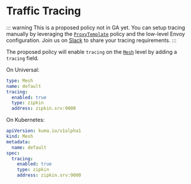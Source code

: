 # Traffic Tracing

::: warning
This is a proposed policy not in GA yet. You can setup tracing manually by leveraging the [`ProxyTemplate`](../proxy-template) policy and the low-level Envoy configuration. Join us on [Slack](/community) to share your tracing requirements.
:::

The proposed policy will enable `tracing` on the [`Mesh`](../mesh) level by adding a `tracing` field.

On Universal:

```yaml
type: Mesh
name: default
tracing:
  enabled: true
  type: zipkin
  address: zipkin.srv:9000
```

On Kubernetes:

```yaml
apiVersion: kuma.io/v1alpha1
kind: Mesh
metadata:
  name: default
spec:
  tracing:
    enabled: true
    type: zipkin
    address: zipkin.srv:9000
```